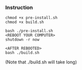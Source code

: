 ### Instruction

```
chmod +x pre-install.sh
chmod +x build.sh

bash ./pre-install.sh
<REBOOT YOUR COMPUTER>
shutdown -r now

<AFTER REBOOTED>
bash ./build.sh
```

(Note that ./build.sh will take long)